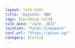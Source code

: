 ```yaml
---
layout: talk.html
title: "Keynote: TBD"
tags: [upcoming talk]
talk_date: "June, 2015"
location: "PyCon Singapore"
conf_url: "https://pycon.sg/"
category: [talks]
---
```

